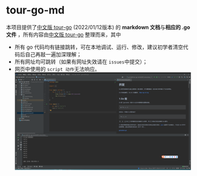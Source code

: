 # tour-go-md

本项目提供了[中文版 tour-go](https://tour.go-zh.org/ ) (2022/01/12版本) 的 **markdown 文档**与**相应的 .go 文件**
，所有内容由[中文版 tour-go](https://tour.go-zh.org/ ) 整理而来，其中

- 所有 go 代码均有链接跳转，可在本地调试、运行、修改，建议初学者清空代码后自己再敲一遍加深理解；
- 所有网址均可跳转（如果有网址失效请在 `issues`中提交）；
- 网页中使用的 `script 动作`无法响应。
  ![img.png](img/screenshot.png)